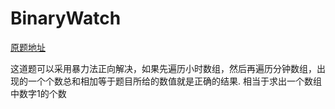 # BinaryWatch
[原题地址](https://leetcode.com/problems/binary-watch/description/)

这道题可以采用暴力法正向解决，如果先遍历小时数组，然后再遍历分钟数组，出现的一个个数总和相加等于题目所给的数值就是正确的结果.
相当于求出一个数组中数字1的个数
